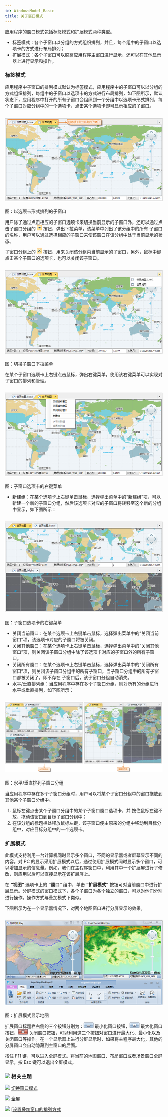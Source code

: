 ```yaml
---
id: WindowsModel_Basic
title: 关于窗口模式
---
```

应用程序的窗口模式包括标签模式和扩展模式两种类型。

  * 标签模式：各个子窗口以分组的方式组织排列，并且，每个组中的子窗口以选项卡的方式进行布局排列；
  * 扩展模式：各个子窗口可以脱离应用程序主窗口进行显示，还可以在其他显示器上进行显示和操作。

### 标签模式

应用程序中子窗口的排列模式默认为标签模式，应用程序中的子窗口可以以分组的方式组织排列，每组中的子窗口以选项卡的方式进行布局排列，如下图所示，默认状态下，应用程序中打开的所有子窗口会组织到一个分组中以选项卡形式排列，每个子窗口对应分组中的一个选项卡，点击某个选项卡即可显示相应的子窗口。

![](img/TabWindows.png)  
---  
图：以选项卡形式排列的子窗口  
  
用户除了通过点击相应的子窗口选项卡来切换当前显示的子窗口外，还可以通过点击子窗口分组的 ![](img/ChildWinDropBut.png)
按钮，弹出下拉菜单，该菜单中列出了该分组中的所有 子窗口的名称，用户可以通过选择相应的子窗口来使该窗口在该分组中处于当前显示的状态。

子窗口分组上的 ![](img/ChildWinCloseBut.png)
按钮，用来关闭该分组内当前显示的子窗口，另外，鼠标中键点击某个子窗口的选项卡，也可以关闭该子窗口。

![](img/SetCurrentWin.png)  
---  
图：切换子窗口下拉菜单  
  
在某个子窗口选项卡上右键点击鼠标，弹出右键菜单，使用该右键菜单可以实现对子窗口的排列和管理。

![](img/ChildWinTabRC.png)  
---  
图：子窗口选项卡的右键菜单  
  
  * 新建组：在某个选项卡上右键单击鼠标，选择弹出菜单中的“新建组”项，可以新建一个新的子窗口分组，然后该选项卡对应的子窗口将转移至这个新的分组中显示，如下图所示：

![](img/NewChildWinGroup.png)  
---  
图：子窗口选项卡的右键菜单  
  
  * 关闭当前窗口：在某个选项卡上右键单击鼠标，选择弹出菜单中的“关闭当前窗口”项，该选项卡对应的子窗口将被关闭。
  * 关闭其他窗口：在某个选项卡上右键单击鼠标，选择弹出菜单中的“关闭其他窗口”项，则关闭该子窗口分组中除了该选项卡对应的子窗口外的所有子窗口。
  * 关闭所有窗口：在某个选项卡上右键单击鼠标，选择弹出菜单中的“关闭所有窗口”项，则关闭该子窗口分组中的所有子窗口，当子窗口分组中的所有子窗口都被关闭了，即不存在 子窗口后，该子窗口分组自动消失。
  * 水平/垂直排列组：当应用程序中存在多个子窗口分组，则对所有的分组进行水平或垂直排列，如下图所示：

![](img/ChildWinGPArrange.png)  
---  
图：水平/垂直排列子窗口分组  
  
当应用程序中存在多个子窗口分组时，用户可以将某个子窗口分组中的窗口拖放到其他某个子窗口分组中。

  1. 鼠标左键点击某个子窗口分组中的某个子窗口窗口选项卡，并 按住鼠标左键不放，拖动该窗口到目标子窗口分组中；
  2. 在该分组的标题栏处释放鼠标左键，该子窗口便由原来的分组中移动到目标分组中，对应目标分组中的一个选项卡。

### 扩展模式

此模式支持利用一台计算机同时显示多个窗口，不同的显示器或者屏幕显示不同的内容。对 PC
的显示采用扩展模式以后，通过使用扩展模式同时显示多个窗口，可以增加显示的信息量。例如，我们在主程序窗口中，利用其中一个扩展屏进行了修改，则应用以后可以直接显示在该扩展屏上。

在 **“视图”** 选项卡上的 **“窗口”** 组中，单击 **“扩展模式”**
按钮可对当前窗口中进行扩展显示。分屏模式的窗口模式下，各个子窗口为各个独立的窗口，可以对他们分别进行操作。操作方式与叠加模式下类似。

下图所示为在一个显示器情况下，对两个地图窗口进行分屏显示的效果。

![](img/MutilScreens.png)  
---  
图：扩展模式显示地图  
  
扩展窗口标题栏右侧的三个按钮分别为：![](img/min.png) 最小化窗口按钮，![](img/max.png)
最大化窗口按钮，![](img/closewin.png)
关闭窗口按钮，可以利用这三个按钮对窗口进行最大化、最小化以及关闭窗口等操作。在一个显示器上进行分屏显示时，如果将主程序最大化，其他的分屏窗口会自动隐藏到主窗口的后面。

按住 F11 键，可以进入全屏模式。将当前的地图窗口、布局窗口或者场景窗口全屏显示，按 Esc 键可以退出全屏模式。

### ![](../img/seealso.png) 相关主题

![](../img/smalltitle.png) [切换窗口模式](WindowsModel_Basic.htm)

![](../img/smalltitle.png) [全屏](FullScreen.htm)

![](../img/smalltitle.png) [[设置叠加窗口的排列方式](WindowsArrange.htm)


